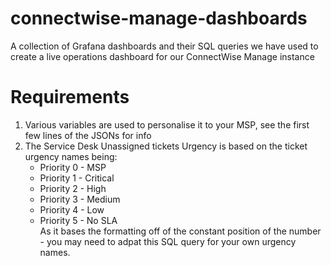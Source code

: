 # connectwise-manage-dashboards
A collection of Grafana dashboards and their SQL queries we have used to create a live operations dashboard for our ConnectWise Manage instance

# Requirements
1. Various variables are used to personalise it to your MSP, see the first few lines of the JSONs for info
2. The Service Desk Unassigned tickets Urgency is based on the ticket urgency names being:
      * Priority 0 - MSP 
      * Priority 1 - Critical 
      * Priority 2 - High 
      * Priority 3 - Medium 
      * Priority 4 - Low 
      * Priority 5 - No SLA \
  As it bases the formatting off of the constant position of the number - you may need to adpat this SQL query for your own urgency names.
